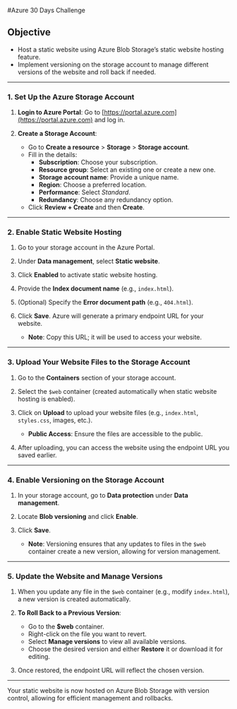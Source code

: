 #Azure 30 Days Challenge

## Objective
- Host a static website using Azure Blob Storage’s static website hosting feature.
- Implement versioning on the storage account to manage different versions of the website and roll back if needed.

---

### 1. Set Up the Azure Storage Account

1. **Login to Azure Portal**: Go to [https://portal.azure.com](https://portal.azure.com) and log in.

2. **Create a Storage Account**:
   - Go to **Create a resource** > **Storage** > **Storage account**.
   - Fill in the details:
     - **Subscription**: Choose your subscription.
     - **Resource group**: Select an existing one or create a new one.
     - **Storage account name**: Provide a unique name.
     - **Region**: Choose a preferred location.
     - **Performance**: Select *Standard*.
     - **Redundancy**: Choose any redundancy option.
   - Click **Review + Create** and then **Create**.

---

### 2. Enable Static Website Hosting

1. Go to your storage account in the Azure Portal.

2. Under **Data management**, select **Static website**.

3. Click **Enabled** to activate static website hosting.

4. Provide the **Index document name** (e.g., `index.html`).

5. (Optional) Specify the **Error document path** (e.g., `404.html`).

6. Click **Save**. Azure will generate a primary endpoint URL for your website.

   - **Note**: Copy this URL; it will be used to access your website.

---

### 3. Upload Your Website Files to the Storage Account

1. Go to the **Containers** section of your storage account.

2. Select the `$web` container (created automatically when static website hosting is enabled).

3. Click on **Upload** to upload your website files (e.g., `index.html`, `styles.css`, images, etc.).

   - **Public Access**: Ensure the files are accessible to the public.

4. After uploading, you can access the website using the endpoint URL you saved earlier.

---

### 4. Enable Versioning on the Storage Account

1. In your storage account, go to **Data protection** under **Data management**.

2. Locate **Blob versioning** and click **Enable**.

3. Click **Save**.

   - **Note**: Versioning ensures that any updates to files in the `$web` container create a new version, allowing for version management.

---

### 5. Update the Website and Manage Versions

1. When you update any file in the `$web` container (e.g., modify `index.html`), a new version is created automatically.

2. **To Roll Back to a Previous Version**:
   - Go to the **$web** container.
   - Right-click on the file you want to revert.
   - Select **Manage versions** to view all available versions.
   - Choose the desired version and either **Restore** it or download it for editing.

3. Once restored, the endpoint URL will reflect the chosen version.

---

Your static website is now hosted on Azure Blob Storage with version control, allowing for efficient management and rollbacks.
